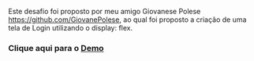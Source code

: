 Este desafio foi proposto por meu amigo Giovanese Polese https://github.com/GiovanePolese, ao qual foi proposto a criação de uma tela de Login utilizando o display: flex.

### Clique aqui para o [Demo](https://endrich-machado.github.io/modal/)
